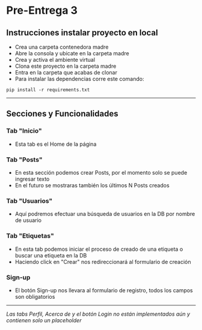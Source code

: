 # Pre-Entrega 3

## Instrucciones instalar proyecto en local
+ Crea una carpeta contenedora madre
+ Abre la consola y ubicate en la carpeta madre
+ Crea y activa el ambiente virtual
+ Clona este proyecto en la carpeta madre
+ Entra en la carpeta que acabas de clonar
+ Para instalar las dependencias corre este comando:

```
pip install -r requirements.txt
```
---
## Secciones y Funcionalidades

### Tab "Inicio"
+ Esta tab es el Home de la página

### Tab "Posts"
+ En esta sección podemos crear Posts, por el momento solo se puede ingresar texto
+ En el futuro se mostraras también los últimos N Posts creados

### Tab "Usuarios"
+ Aquí podremos efectuar una búsqueda de usuarios en la DB por nombre de usuario

### Tab "Etiquetas"
+ En esta tab podemos iniciar el proceso de creado de una etiqueta o buscar una etiqueta en la DB
+ Haciendo click en "Crear" nos redireccionará al formulario de creación

### Sign-up
+ El botón Sign-up nos llevara al formulario de registro, todos los campos son obligatorios
---
*Las tabs Perfil, Acerca de y el botón Login no están implementados aún y contienen solo un placeholder*
